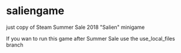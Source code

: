 # saliengame
just copy of Steam Summer Sale 2018 "Salien" minigame

If you wan to run this game after Summer Sale use the use_local_files branch
